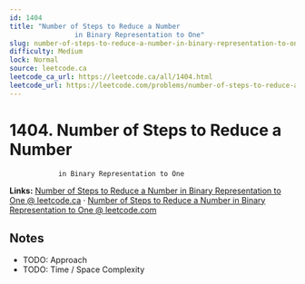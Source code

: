```yaml
--- 
id: 1404
title: "Number of Steps to Reduce a Number
                in Binary Representation to One"
slug: number-of-steps-to-reduce-a-number-in-binary-representation-to-one
difficulty: Medium
lock: Normal
source: leetcode.ca
leetcode_ca_url: https://leetcode.ca/all/1404.html
leetcode_url: https://leetcode.com/problems/number-of-steps-to-reduce-a-number-in-binary-representation-to-one/
---
```


# 1404. Number of Steps to Reduce a Number
                in Binary Representation to One

**Links:** [Number of Steps to Reduce a Number
                in Binary Representation to One @ leetcode.ca](https://leetcode.ca/all/1404.html) · [Number of Steps to Reduce a Number
                in Binary Representation to One @ leetcode.com](https://leetcode.com/problems/number-of-steps-to-reduce-a-number-in-binary-representation-to-one/)

## Notes
- TODO: Approach
- TODO: Time / Space Complexity
